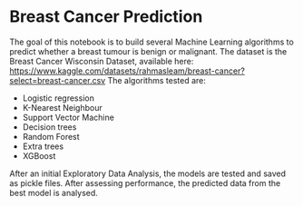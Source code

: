 # Breast Cancer Prediction
The goal of this notebook is to build several Machine Learning algorithms to predict whether a breast tumour is benign or malignant.
The dataset is the Breast Cancer Wisconsin Dataset, available here: https://www.kaggle.com/datasets/rahmasleam/breast-cancer?select=breast-cancer.csv
The algorithms tested are:
- Logistic regression
- K-Nearest Neighbour
- Support Vector Machine
- Decision trees
- Random Forest
- Extra trees
- XGBoost

After an initial Exploratory Data Analysis, the models are tested and saved as pickle files. After assessing performance, the predicted data from the best model is analysed.
